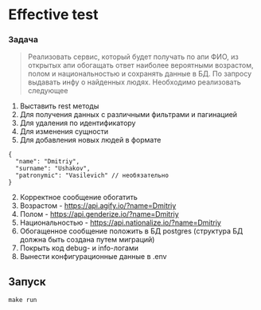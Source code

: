 # Effective test

### Задача

> Реализовать сервис, который будет получать по апи ФИО, из открытых апи обогащать ответ наиболее вероятными возрастом, полом и национальностью и сохранять данные в БД. По запросу выдавать инфу о найденных людях. Необходимо реализовать следующее

1. Выставить rest методы
  1. Для получения данных с различными фильтрами и пагинацией
  2. Для удаления по идентификатору
  3. Для изменения сущности
  4. Для добавления новых людей в формате

```
{
  "name": "Dmitriy",
  "surname": "Ushakov",
  "patronymic": "Vasilevich" // необязательно
}
```
2. Корректное сообщение обогатить
  1. Возрастом - https://api.agify.io/?name=Dmitriy
  2. Полом - https://api.genderize.io/?name=Dmitriy
  3. Национальностью - https://api.nationalize.io/?name=Dmitriy
3. Обогащенное сообщение положить в БД postgres (структура БД должна быть создана путем миграций)
4. Покрыть код debug- и info-логами
5. Вынести конфигурационные данные в .env

##  Запуск
```
make run
```
